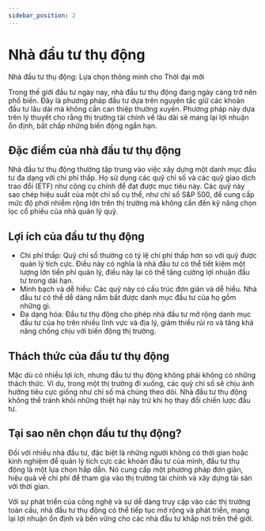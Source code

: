 ```yaml
---
sidebar_position: 2
---
```


# Nhà đầu tư thụ động

Nhà đầu tư thụ động: Lựa chọn thông minh cho Thời đại mới

Trong thế giới đầu tư ngày nay, nhà đầu tư thụ động đang ngày càng trở nên phổ biến. Đây là phương pháp đầu tư dựa trên nguyên tắc giữ các khoản đầu tư lâu dài mà không cần can thiệp thường xuyên. Phương pháp này dựa trên lý thuyết cho rằng thị trường tài chính về lâu dài sẽ mang lại lợi nhuận ổn định, bất chấp những biến động ngắn hạn.

## Đặc điểm của nhà đầu tư thụ động

Nhà đầu tư thụ động thường tập trung vào việc xây dựng một danh mục đầu tư đa dạng với chi phí thấp. Họ sử dụng các quỹ chỉ số và các quỹ giao dịch trao đổi (ETF) như công cụ chính để đạt được mục tiêu này. Các quỹ này sao chép hiệu suất của một chỉ số cụ thể, như chỉ số S&P 500, để cung cấp mức độ phơi nhiễm rộng lớn trên thị trường mà không cần đến kỹ năng chọn lọc cổ phiếu của nhà quản lý quỹ.

## Lợi ích của đầu tư thụ động

* Chi phí thấp: Quỹ chỉ số thường có tỷ lệ chi phí thấp hơn so với quỹ được quản lý tích cực. Điều này có nghĩa là nhà đầu tư có thể tiết kiệm một lượng lớn tiền phí quản lý, điều này lại có thể tăng cường lợi nhuận đầu tư trong dài hạn.
* Minh bạch và dễ hiểu: Các quỹ này có cấu trúc đơn giản và dễ hiểu. Nhà đầu tư có thể dễ dàng nắm bắt được danh mục đầu tư của họ gồm những gì.
* Đa dạng hóa: Đầu tư thụ động cho phép nhà đầu tư mở rộng danh mục đầu tư của họ trên nhiều lĩnh vực và địa lý, giảm thiểu rủi ro và tăng khả năng chống chịu với biến động thị trường.

## Thách thức của đầu tư thụ động

Mặc dù có nhiều lợi ích, nhưng đầu tư thụ động không phải không có những thách thức. Ví dụ, trong một thị trường đi xuống, các quỹ chỉ số sẽ chịu ảnh hưởng tiêu cực giống như chỉ số mà chúng theo dõi. Nhà đầu tư thụ động không thể tránh khỏi những thiệt hại này trừ khi họ thay đổi chiến lược đầu tư.

## Tại sao nên chọn đầu tư thụ động?

Đối với nhiều nhà đầu tư, đặc biệt là những người không có thời gian hoặc kinh nghiệm để quản lý tích cực các khoản đầu tư của mình, đầu tư thụ động là một lựa chọn hấp dẫn. Nó cung cấp một phương pháp đơn giản, hiệu quả về chi phí để tham gia vào thị trường tài chính và xây dựng tài sản với thời gian.

Với sự phát triển của công nghệ và sự dễ dàng truy cập vào các thị trường toàn cầu, nhà đầu tư thụ động có thể tiếp tục mở rộng và phát triển, mang lại lợi nhuận ổn định và bền vững cho các nhà đầu tư khắp nơi trên thế giới.